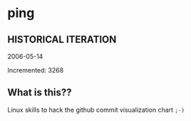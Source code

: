 # ping

## HISTORICAL ITERATION
2006-05-14

Incremented: 3268

## What is this?? 
Linux skills to hack the github commit visualization chart `;-)`
